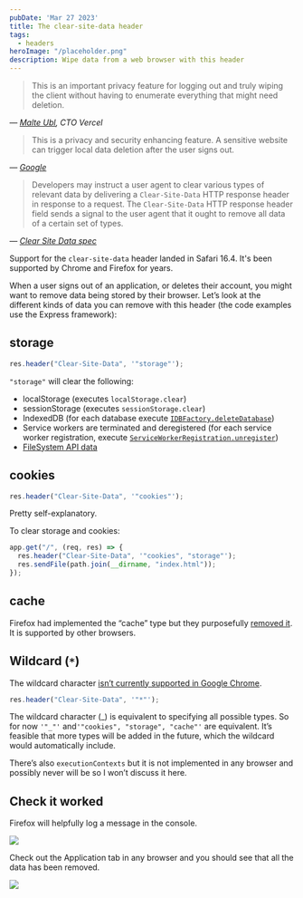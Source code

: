 ```yaml
---
pubDate: 'Mar 27 2023'
title: The clear-site-data header
tags:
  - headers
heroImage: "/placeholder.png"
description: Wipe data from a web browser with this header
---
```


> This is an important privacy feature for logging out and truly wiping the client without having to enumerate everything that might need deletion.

<cite>— [Malte Ubl](https://twitter.com/cramforce/status/1583064493688426503), CTO Vercel</cite>

> This is a privacy and security enhancing feature. A sensitive website can trigger local data deletion after the user signs out.

<cite>— [Google](https://chromestatus.com/feature/4713262029471744)</cite>

> Developers may instruct a user agent to clear various types of relevant data by delivering a `Clear-Site-Data` HTTP response header in response to a request. The `Clear-Site-Data` HTTP response header field sends a signal to the user agent that it ought to remove all data of a certain set of types.

<cite>— [Clear Site Data spec](https://w3c.github.io/webappsec-clear-site-data/)</cite>

Support for the `clear-site-data` header landed in Safari 16.4. It's been supported by Chrome and Firefox for years.

When a user signs out of an application, or deletes their account, you might want to remove data being stored by their browser. Let’s look at the different kinds of data you can remove with this header (the code examples use the Express framework):

## storage

```js
res.header("Clear-Site-Data", '"storage"');
```

`"storage"` will clear the following:

- localStorage (executes `localStorage.clear`)
- sessionStorage (executes `sessionStorage.clear`)
- IndexedDB (for each database execute [`IDBFactory.deleteDatabase`](https://developer.mozilla.org/en-US/docs/Web/API/IDBFactory/deleteDatabase))
- Service workers are terminated and deregistered (for each service worker registration, execute [`ServiceWorkerRegistration.unregister`](https://developer.mozilla.org/en-US/docs/Web/API/ServiceWorkerRegistration/unregister))
- [FileSystem API data](https://developer.mozilla.org/en-US/docs/Web/API/File_and_Directory_Entries_API)

## cookies

```js
res.header("Clear-Site-Data", '"cookies"');
```

Pretty self-explanatory.

To clear storage and cookies:

```js
app.get("/", (req, res) => {
  res.header("Clear-Site-Data", '"cookies", "storage"');
  res.sendFile(path.join(__dirname, "index.html"));
});
```

## cache

Firefox had implemented the “cache” type but they purposefully [removed it](https://groups.google.com/a/mozilla.org/g/dev-platform/c/I939w1yrTp4?pli=1). It is supported by other browsers.

## Wildcard (`*`)

The wildcard character [isn’t currently supported in Google Chrome](https://bugs.chromium.org/p/chromium/issues/detail?id=898503).

```js
res.header("Clear-Site-Data", '"*"');
```

The wildcard character (_) is equivalent to specifying all possible types. So for now `'"_"'` and`'"cookies", "storage", "cache"'` are equivalent. It’s feasible that more types will be added in the future, which the wildcard would automatically include.

There’s also `executionContexts` but it is not implemented in any browser and possibly never will be so I won’t discuss it here.

## Check it worked

Firefox will helpfully log a message in the console.

![](/clear.png)

Check out the Application tab in any browser and you should see that all the data has been removed.

![](/applicationtab.png)
